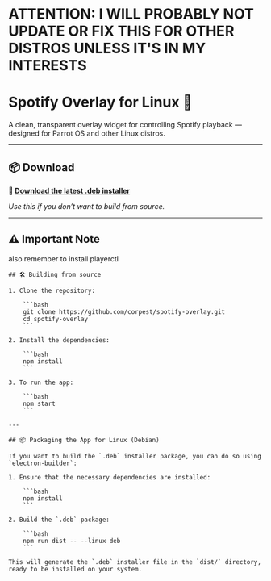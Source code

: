# ATTENTION: I WILL PROBABLY NOT UPDATE OR FIX THIS FOR OTHER DISTROS UNLESS IT'S IN MY INTERESTS

# Spotify Overlay for Linux 🎵

A clean, transparent overlay widget for controlling Spotify playback — designed for Parrot OS and other Linux distros.

---

## 📦 Download

**🔗 [Download the latest .deb installer](https://github.com/corpest/spotify-overlay/releases/latest)**

_Use this if you don’t want to build from source._

---
## ⚠️ Important Note
also remember to install playerctl
```
## 🛠️ Building from source

1. Clone the repository:

    ```bash
    git clone https://github.com/corpest/spotify-overlay.git
    cd spotify-overlay
    ```

2. Install the dependencies:

    ```bash
    npm install
    ```

3. To run the app:

    ```bash
    npm start
    ```

---

## 📦 Packaging the App for Linux (Debian)

If you want to build the `.deb` installer package, you can do so using `electron-builder`:

1. Ensure that the necessary dependencies are installed:

    ```bash
    npm install
    ```

2. Build the `.deb` package:

    ```bash
    npm run dist -- --linux deb
    ```

This will generate the `.deb` installer file in the `dist/` directory, ready to be installed on your system.
